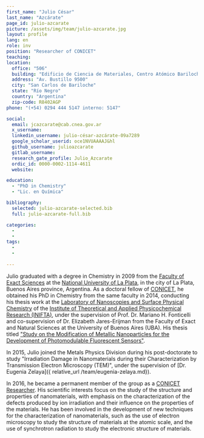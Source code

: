 ```yaml
---
first_name: "Julio César"
last_name: "Azcárate"
page_id: julio-azcarate
picture: /assets/img/team/julio-azcarate.jpg
layout: profile
lang: en
role: inv
position: "Researcher of CONICET"
teaching:
location:
  office: "506"
  building: "Edificio de Ciencia de Materiales, Centro Atómico Bariloche"
  address: "Av. Bustillo 9500"
  city: "San Carlos de Bariloche"
  state: "Río Negro"
  country: "Argentina"
  zip-code: R8402AGP
phone: "(+54) 0294 444 5147 interno: 5147"

social:
  email: jcazcarate@cab.cnea.gov.ar
  x_username:
  linkedin_username: julio-césar-azcárate-09a7289
  google_scholar_userid: oce1NVUAAAAJ&hl
  github_username: julioazcarate
  gitlab_username:
  research_gate_profile: Julio_Azcarate
  ordic_id: 0000-0002-1114-4611
  website:

education:
  - "PhD in Chemistry"
  - "Lic. en Química"

bibliography:
  selected: julio-azcarate-selected.bib
  full: julio-azcarate-full.bib

categories: 
  - 
  - 
tags: 
  - 
  - 
  
---
```



Julio graduated with a degree in Chemistry in 2009 from the [Faculty of Exact Sciences](https://www.exactas.unlp.edu.ar/) at the [National University of La Plata](https://www.unlp.edu.ar/), in the city of La Plata, Buenos Aires province, Argentina. As a doctoral fellow of [CONICET](https://www.conicet.gov.ar), he obtained his PhD in Chemistry from the same faculty in 2014, conducting his thesis work at the [Laboratory of Nanoscopies and Surface Physical Chemistry](https://nano.quimica.unlp.edu.ar/) of the [Institute of Theoretical and Applied Physicochemical Research (INIFTA)](https://www.inifta.unlp.edu.ar/), under the supervision of Prof. Dr. Mariano H. Fonticelli and co-supervision of Dr. Elizabeth Jares-Erijman from the Faculty of Exact and Natural Sciences at the University of Buenos Aires (UBA). His thesis titled ["Study on the Modification of Metallic Nanoparticles for the Development of Photomodulable Fluorescent Sensors"](https://sedici.unlp.edu.ar/handle/10915/44267).

In 2015, Julio joined the Metals Physics Division during his post-doctorate to study "Irradiation Damage in Nanomaterials during their Characterization by Transmission Electron Microscopy (TEM)", under the supervision of [Dr. Eugenia Zelaya]({ relative_url /team/eugenia-zelaya.md}).

In 2016, he became a permanent member of the group as a [CONICET Researcher](https://www.conicet.gov.ar/new_scp/detalle.php?id=28714&datos_academicos=yes). His scientific interests focus on the study of the structure and properties of nanomaterials, with emphasis on the characterization of the  defects produced by ion irradiation and their influence on the properties of the materials. He has been involved in the development of new techniques for the characterization of nanomaterials, such as the use of electron microscopy to study the structure of materials at the atomic scale, and the use of synchrotron radiation to study the electronic structure of materials. 


